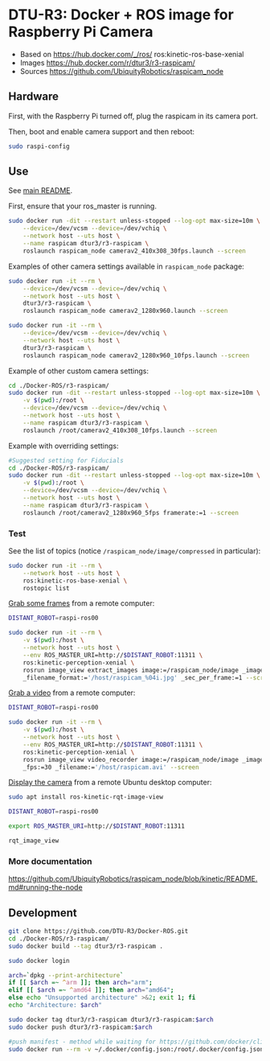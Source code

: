 # DTU-R3: Docker + ROS image for Raspberry Pi Camera
* Based on https://hub.docker.com/_/ros/ ros:kinetic-ros-base-xenial
* Images https://hub.docker.com/r/dtur3/r3-raspicam/
* Sources https://github.com/UbiquityRobotics/raspicam_node

## Hardware

First, with the Raspberry Pi turned off, plug the raspicam in its camera port.

Then, boot and enable camera support and then reboot:

```sh
sudo raspi-config
```

## Use
See [main README](../README.md).

First, ensure that your ros_master is running.

```sh
sudo docker run -dit --restart unless-stopped --log-opt max-size=10m \
	--device=/dev/vcsm --device=/dev/vchiq \
	--network host --uts host \
	--name raspicam dtur3/r3-raspicam \
	roslaunch raspicam_node camerav2_410x308_30fps.launch --screen
```

Examples of other camera settings available in `raspicam_node` package: 

```sh
sudo docker run -it --rm \
	--device=/dev/vcsm --device=/dev/vchiq \
	--network host --uts host \
	dtur3/r3-raspicam \
	roslaunch raspicam_node camerav2_1280x960.launch --screen

sudo docker run -it --rm \
	--device=/dev/vcsm --device=/dev/vchiq \
	--network host --uts host \
	dtur3/r3-raspicam \
	roslaunch raspicam_node camerav2_1280x960_10fps.launch --screen
```

Example of other custom camera settings: 

```sh
cd ./Docker-ROS/r3-raspicam/
sudo docker run -dit --restart unless-stopped --log-opt max-size=10m \
	-v $(pwd):/root \
	--device=/dev/vcsm --device=/dev/vchiq \
	--network host --uts host \
	--name raspicam dtur3/r3-raspicam \
	roslaunch /root/camerav2_410x308_10fps.launch --screen
```

Example with overriding settings:

```sh
#Suggested setting for Fiducials
cd ./Docker-ROS/r3-raspicam/
sudo docker run -dit --restart unless-stopped --log-opt max-size=10m \
	-v $(pwd):/root \
	--device=/dev/vcsm --device=/dev/vchiq \
	--network host --uts host \
	--name raspicam dtur3/r3-raspicam \
	roslaunch /root/camerav2_1280x960_5fps framerate:=1 --screen
```

### Test
See the list of topics (notice `/raspicam_node/image/compressed` in particular):

```sh
sudo docker run -it --rm \
	--network host --uts host \
	ros:kinetic-ros-base-xenial \
	rostopic list
```

[Grab some frames](http://wiki.ros.org/image_view#image_view.2BAC8-diamondback.Tools) from a remote computer:

```sh
DISTANT_ROBOT=raspi-ros00

sudo docker run -it --rm \
	-v $(pwd):/host \
	--network host --uts host \
	--env ROS_MASTER_URI=http://$DISTANT_ROBOT:11311 \
	ros:kinetic-perception-xenial \
	rosrun image_view extract_images image:=/raspicam_node/image _image_transport:=compressed \
	_filename_format:='/host/raspicam_%04i.jpg' _sec_per_frame:=1 --screen
```

[Grab a video](http://wiki.ros.org/image_view#image_view.2BAC8-diamondback.Tools) from a remote computer:

```sh
DISTANT_ROBOT=raspi-ros00

sudo docker run -it --rm \
	-v $(pwd):/host \
	--network host --uts host \
	--env ROS_MASTER_URI=http://$DISTANT_ROBOT:11311 \
	ros:kinetic-perception-xenial \
	rosrun image_view video_recorder image:=/raspicam_node/image _image_transport:=compressed \
	_fps:=30 _filename:='/host/raspicam.avi' --screen
```

[Display the camera](http://wiki.ros.org/rqt_image_view) from a remote Ubuntu desktop computer:

```sh
sudo apt install ros-kinetic-rqt-image-view

DISTANT_ROBOT=raspi-ros00

export ROS_MASTER_URI=http://$DISTANT_ROBOT:11311

rqt_image_view
```

### More documentation

https://github.com/UbiquityRobotics/raspicam_node/blob/kinetic/README.md#running-the-node


## Development

```bash
git clone https://github.com/DTU-R3/Docker-ROS.git
cd ./Docker-ROS/r3-raspicam/
sudo docker build --tag dtur3/r3-raspicam .

sudo docker login

arch=`dpkg --print-architecture`
if [[ $arch =~ ^arm ]]; then arch="arm";
elif [[ $arch =~ ^amd64 ]]; then arch="amd64";
else echo "Unsupported architecture" >&2; exit 1; fi
echo "Architecture: $arch"

sudo docker tag dtur3/r3-raspicam dtur3/r3-raspicam:$arch
sudo docker push dtur3/r3-raspicam:$arch

#push manifest - method while waiting for https://github.com/docker/cli/pull/138
sudo docker run --rm -v ~/.docker/config.json:/root/.docker/config.json -v $(pwd):/host weshigbee/manifest-tool push from-spec /host/manifest.yaml
```
